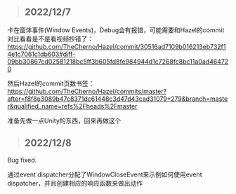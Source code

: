 >## 2022/12/7
卡在窗体事件(Window Events)，Debug会有报错，可能需要和Hazel的commit对比看看是不是看视频抄错了：  
https://github.com/TheCherno/Hazel/commit/30516ad7109b016213eb732f14e1c7061c1db603#diff-09bb30867cd02581218bc5ff3b605fd8fe984944d1c7268fc8bc11a0ad464720  

然后Hazel的commit页数书签：  
https://github.com/TheCherno/Hazel/commits/master?after=f8f8e3089b47c8371dc61448c3d47d43cad31079+279&branch=master&qualified_name=refs%2Fheads%2Fmaster  
 
准备先做一点Unity的东西，回来再做这个  

>## 2022/12/8
Bug fixed.

通过event dispatcher分配了WindowCloseEvent来示例如何使用event dispatcher，并且创建相应的响应函数来做出动作